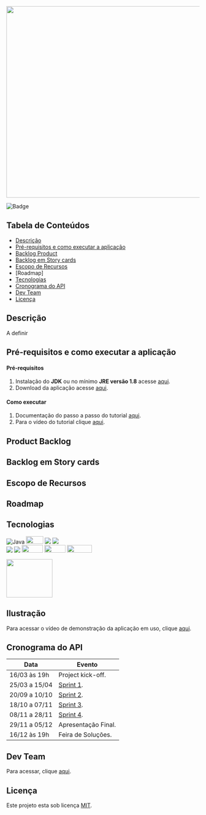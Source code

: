 
<p align="center">
  <img src="https://github.com/DolphinDatabase/DescontOn/blob/350392e4b80418ea3a3ceb71282722aba4487edd/Imagens/StoryCard2.png" height="500" width="650" />
</p>
<!--<h1 align="center"> DescontOn </h1>-->

![Badge](https://img.shields.io/badge/STATUS-DESENVOLVIMENTO-pink)

## Tabela de Conteúdos

 * [Descrição](#descrição)
 * [Pré-requisitos e como executar a aplicação](#Pré-requisitos-e-como-executar-a-aplicação)
 * [Backlog Product](#backlog-product) 
 * [Backlog em Story cards](#backlog-em-story-cards)   
 * [Escopo de Recursos](#escopo-de-recursos)
 * [Roadmap]
 * [Tecnologias](#Tecnologias)
 * [Cronograma do API](#cronograma-do-api)
 * [Dev Team](#dev-team)
 * [Licença](#Licença)


## Descrição

A definir

## Pré-requisitos e como executar a aplicação
  
 #### **Pré-requisitos** 
  
  1. Instalação do **JDK** ou no mínimo **JRE versão 1.8** acesse [aqui](https://www.oracle.com/java/technologies/downloads/).
  2. Download da aplicação acesse [aqui](#).

 #### **Como executar** 
  
  1. Documentação do passo a passo do tutorial [aqui](#).
  2. Para o vídeo do tutorial clique [aqui](#).

## Product Backlog 

## Backlog em Story cards

## Escopo de Recursos

## Roadmap

## Tecnologias
![Java](https://img.shields.io/badge/-java-E34A86?style=flat-square&logo=java)
<img width="45" height="20" src="https://media.discordapp.net/attachments/804760499723567115/954512113743839242/Frame_2_1.png"/>
<img src="https://img.shields.io/badge/-Slack-E01563?style=flat-square&logo=Slack&logoColor=white"/>
<img src="https://img.shields.io/badge/-Notion-000000?style=flat-square&logo=Notion&logoColor=white"/><br/>
<img src="https://img.shields.io/badge/Bootstrap-563D7C?style=flat-square&logo=bootstrap&logoColor=white"/>
<img src="https://img.shields.io/badge/Spring-6DB33F?style=flat-square&logo=spring&logoColor=white"/>
<img width="55" height="20" src="https://img.shields.io/badge/HTML5-E34F26?style=for-the-badge&logo=html5&logoColor=white"/>
<img width="55" height="20" src="https://img.shields.io/badge/CSS3-1572B6?style=for-the-badge&logo=css3&logoColor=white"/>
<img width="65" height="20" src="https://img.shields.io/badge/jQuery-0769AD?style=for-the-badge&logo=jquery&logoColor=white"/>


<img width="120" height="100" src="https://forthebadge.com/images/badges/made-with-java.svg"/>

## Ilustração
 
 Para acessar o vídeo de demonstração da aplicação em uso, clique [aqui](#).
 
## Cronograma do API
 
| Data | Evento |
| -------| --------- |
| 16/03 às 19h  | Project kick-off. |
| 25/03 a 15/04 | [Sprint 1](#). |
| 20/09 a 10/10 | [Sprint 2](#). |
| 18/10 a 07/11 | [Sprint 3](#). |
| 08/11 a 28/11 | [Sprint 4](#). |
| 29/11 a 05/12 | Apresentação Final. |
| 16/12 às 19h | Feira de Soluções. |

## Dev Team 

Para acessar, clique [aqui](https://github.com/DolphinDatabase/API3/wiki/Development-Team). 

## Licença  

Este projeto esta sob licença [MIT](https://github.com/DolphinDatabase/SGBD_Health/blob/main/LICENSE).
